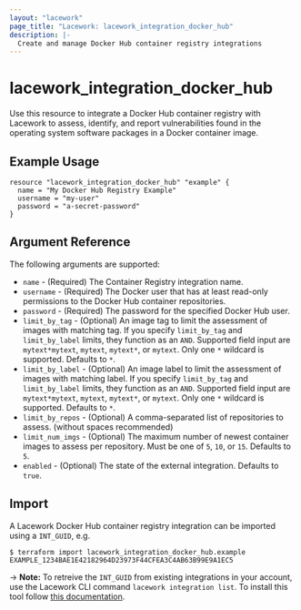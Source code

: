 ```yaml
---
layout: "lacework"
page_title: "Lacework: lacework_integration_docker_hub"
description: |-
  Create and manage Docker Hub container registry integrations
---
```


# lacework\_integration\_docker\_hub

Use this resource to integrate a Docker Hub container registry with Lacework to assess, identify,
and report vulnerabilities found in the operating system software packages in a Docker container
image.

## Example Usage

```hcl
resource "lacework_integration_docker_hub" "example" {
  name = "My Docker Hub Registry Example"
  username = "my-user"
  password = "a-secret-password"
}
```

## Argument Reference

The following arguments are supported:

* `name` - (Required) The Container Registry integration name.
* `username` - (Required) The Docker user that has at least read-only permissions to the Docker Hub container repositories.
* `password` - (Required) The password for the specified Docker Hub user.
* `limit_by_tag` - (Optional) An image tag to limit the assessment of images with matching tag. If you specify `limit_by_tag` and `limit_by_label` limits, they function as an `AND`. Supported field input are `mytext*mytext`, `mytext`, `mytext*`, or `mytext`. Only one `*` wildcard is supported. Defaults to `*`.
* `limit_by_label` - (Optional) An image label to limit the assessment of images with matching label. If you specify `limit_by_tag` and `limit_by_label` limits, they function as an `AND`. Supported field input are `mytext*mytext`, `mytext`, `mytext*`, or `mytext`. Only one `*` wildcard is supported. Defaults to `*`.
* `limit_by_repos` - (Optional) A comma-separated list of repositories to assess. (without spaces recommended)
* `limit_num_imgs` - (Optional) The maximum number of newest container images to assess per repository. Must be one of `5`, `10`, or `15`. Defaults to `5`.
* `enabled` - (Optional) The state of the external integration. Defaults to `true`.

## Import

A Lacework Docker Hub container registry integration can be imported using a `INT_GUID`, e.g.

```
$ terraform import lacework_integration_docker_hub.example EXAMPLE_1234BAE1E42182964D23973F44CFEA3C4AB63B99E9A1EC5
```
-> **Note:** To retreive the `INT_GUID` from existing integrations in your account, use the
	Lacework CLI command `lacework integration list`. To install this tool follow
	[this documentation](https://github.com/lacework/go-sdk/wiki/CLI-Documentation#installation).
